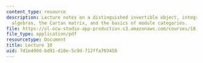 ```yaml
---
content_type: resource
description: Lecture notes on a distinguished invertible object, integrals in quasi-Hopf
  algebras, the Cartan matrix, and the basics of module categories.
file: https://ol-ocw-studio-app-production.s3.amazonaws.com/courses/18-769-topics-in-lie-theory-tensor-categories-spring-2009/7d1e490dbd91d10e5c9d712ffa703458_MIT18_769S09_lec10.pdf
file_type: application/pdf
resourcetype: Document
title: Lecture 10
uid: 7d1e490d-bd91-d10e-5c9d-712ffa703458
---
```

